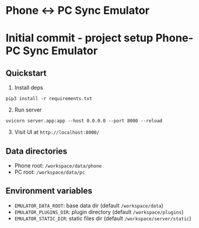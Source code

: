 # Phone ↔ PC Sync Emulator
Initial commit - project setup
Phone-PC Sync Emulator
======================

Quickstart
----------

1) Install deps

```
pip3 install -r requirements.txt
```

2) Run server

```
uvicorn server.app:app --host 0.0.0.0 --port 8000 --reload
```

3) Visit UI at `http://localhost:8000/`

Data directories
----------------

- Phone root: `/workspace/data/phone`
- PC root: `/workspace/data/pc`

Environment variables
---------------------

- `EMULATOR_DATA_ROOT`: base data dir (default `/workspace/data`)
- `EMULATOR_PLUGINS_DIR`: plugin directory (default `/workspace/plugins`)
- `EMULATOR_STATIC_DIR`: static files dir (default `/workspace/server/static`)
